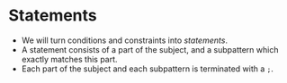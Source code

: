 # Statements

<!-- %% svg-grid: none -->
<!-- %% hide           -->

* We will turn conditions and constraints into *statements*.
* A statement consists of a part of the subject, and a subpattern
  which exactly matches this part.
* Each part of the subject and each subpattern is terminated
  with a `;`.
